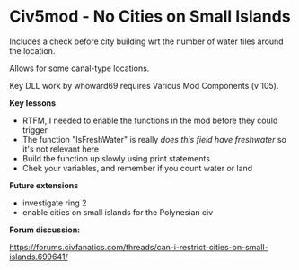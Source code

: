 # Civ5mod - No Cities on Small Islands



Includes a check before city building wrt the number of water tiles around the location. 

Allows for some canal-type locations.

Key DLL work by whoward69 requires Various Mod Components (v 105).



**Key lessons** 

* RTFM, I needed to enable the functions in the mod before they could trigger
* The function "IsFreshWater" is really *does this field have freshwater* so it's not relevant here
* Build the function up slowly using print statements
* Chek your variables, and remember if you count water or land



**Future extensions**

* investigate ring 2 
* enable cities on small islands for the Polynesian civ 



**Forum discussion:** 

https://forums.civfanatics.com/threads/can-i-restrict-cities-on-small-islands.699641/

